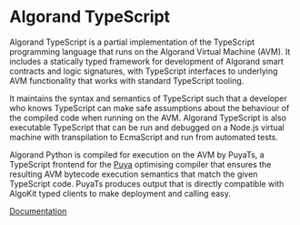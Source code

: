 # Algorand TypeScript

Algorand TypeScript is a partial implementation of the TypeScript programming language that runs on the Algorand Virtual Machine (AVM). It includes a statically typed framework for development of Algorand smart contracts and logic signatures, with TypeScript interfaces to underlying AVM functionality that works with standard TypeScript tooling.

It maintains the syntax and semantics of TypeScript such that a developer who knows TypeScript can make safe assumptions
about the behaviour of the compiled code when running on the AVM. Algorand TypeScript is also executable TypeScript that can be run
and debugged on a Node.js virtual machine with transpilation to EcmaScript and run from automated tests.

Algorand Python is compiled for execution on the AVM by PuyaTs, a TypeScript frontend for the [Puya](https://github.com/algorandfoundation/puya) optimising compiler that ensures the resulting AVM bytecode execution semantics that match the given TypeScript code. PuyaTs produces output that is directly compatible with AlgoKit typed clients to make deployment and calling easy.

[Documentation](./docs/README.md)

